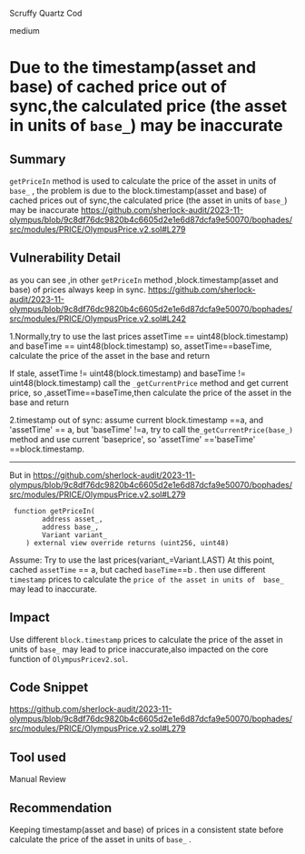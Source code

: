 Scruffy Quartz Cod

medium

# Due to the timestamp(asset and base) of cached price out of sync,the calculated price (the asset in units of `base_`) may be inaccurate

## Summary
`getPriceIn` method is used to calculate the price of the asset in units of `base_` , the problem is due to the block.timestamp(asset and base) of cached prices out of sync,the calculated price (the asset in units of `base_`) may be inaccurate
https://github.com/sherlock-audit/2023-11-olympus/blob/9c8df76dc9820b4c6605d2e1e6d87dcfa9e50070/bophades/src/modules/PRICE/OlympusPrice.v2.sol#L279

## Vulnerability Detail
 as you can see ,in other `getPriceIn` method ,block.timestamp(asset and base) of  prices always keep in sync.
https://github.com/sherlock-audit/2023-11-olympus/blob/9c8df76dc9820b4c6605d2e1e6d87dcfa9e50070/bophades/src/modules/PRICE/OlympusPrice.v2.sol#L242

1.Normally,try to use the last prices
assetTime == uint48(block.timestamp) and baseTime == uint48(block.timestamp)
so, assetTime==baseTime, calculate the price of the asset in the base and return

If stale,
assetTime != uint48(block.timestamp) and baseTime != uint48(block.timestamp)
 call the `_getCurrentPrice` method and get current price, 
so ,assetTime==baseTime,then calculate the price of the asset in the base and return

2.timestamp out of sync:
assume current block.timestamp ==a, and 'assetTime' == a,
but 'baseTime' !=a, try to call the` _getCurrentPrice(base_) ` method  and use current 'baseprice',
so 'assetTime' =='baseTime' ==block.timestamp.

--------------------------------------------------------------------------------
But in https://github.com/sherlock-audit/2023-11-olympus/blob/9c8df76dc9820b4c6605d2e1e6d87dcfa9e50070/bophades/src/modules/PRICE/OlympusPrice.v2.sol#L279
```solidity
 function getPriceIn(
        address asset_,
        address base_,
        Variant variant_
    ) external view override returns (uint256, uint48) 
```

Assume:
Try to use the last prices(variant_=Variant.LAST)
At this point,  cached `assetTime` == a, but  cached `baseTime`==b . then use different `timestamp` prices to calculate the `price of the asset in units of  base_ `may lead to inaccurate.



## Impact
Use different `block.timestamp` prices to calculate the price of the asset in units of `base_` may lead to price inaccurate,also  impacted on the core function of `OlympusPricev2.sol`.

## Code Snippet
https://github.com/sherlock-audit/2023-11-olympus/blob/9c8df76dc9820b4c6605d2e1e6d87dcfa9e50070/bophades/src/modules/PRICE/OlympusPrice.v2.sol#L279
## Tool used

Manual Review

## Recommendation

Keeping  timestamp(asset and base) of prices in a consistent state before calculate the price of the asset in units of `base_` .
